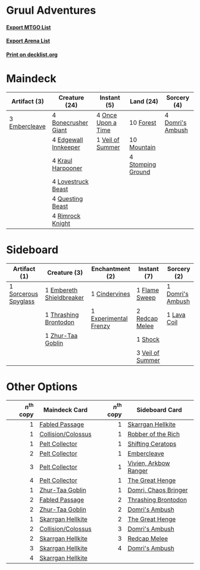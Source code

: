 # Gruul Adventures

#### [Export MTGO List](../collection/Gruul%20Adventures/Gruul%20Adventures.txt)
#### [Export Arena List](../collection/Gruul%20Adventures/Gruul%20Adventures_arena.txt)
#### [Print on decklist.org](http://decklist.org/?deckmain=4%09Bonecrusher%20Giant%0A4%09Domri's%20Ambush%0A4%09Edgewall%20Innkeeper%0A3%09Embercleave%0A10%09Forest%0A4%09Kraul%20Harpooner%0A4%09Lovestruck%20Beast%0A10%09Mountain%0A4%09Once%20Upon%20a%20Time%0A4%09Questing%20Beast%0A4%09Rimrock%20Knight%0A4%09Stomping%20Ground%0A1%09Veil%20of%20Summer&deckside=1%09Cindervines%0A1%09Domri's%20Ambush%0A1%09Embereth%20Shieldbreaker%0A1%09Experimental%20Frenzy%0A1%09Flame%20Sweep%0A1%09Lava%20Coil%0A2%09Redcap%20Melee%0A1%09Shock%0A1%09Sorcerous%20Spyglass%0A1%09Thrashing%20Brontodon%0A3%09Veil%20of%20Summer%0A1%09Zhur-Taa%20Goblin)
# Maindeck

|                                      Artifact (3)                                      |                                         Creature (24)                                         |                                         Instant (5)                                         |                                         Land (24)                                          |                                        Sorcery (4)                                        |
|----------------------------------------------------------------------------------------|-----------------------------------------------------------------------------------------------|---------------------------------------------------------------------------------------------|--------------------------------------------------------------------------------------------|-------------------------------------------------------------------------------------------|
|3 [Embercleave](http://gatherer.wizards.com/Pages/Card/Details.aspx?multiverseid=473082)|4 [Bonecrusher Giant](http://gatherer.wizards.com/Pages/Card/Details.aspx?multiverseid=473077) |4 [Once Upon a Time](http://gatherer.wizards.com/Pages/Card/Details.aspx?multiverseid=473131)|10 [Forest](http://gatherer.wizards.com/Pages/Card/Details.aspx?multiverseid=439860)        |4 [Domri's Ambush](http://gatherer.wizards.com/Pages/Card/Details.aspx?multiverseid=461119)|
|                                                                                        |4 [Edgewall Innkeeper](http://gatherer.wizards.com/Pages/Card/Details.aspx?multiverseid=473113)|1 [Veil of Summer](http://gatherer.wizards.com/Pages/Card/Details.aspx?multiverseid=466952)  |10 [Mountain](http://gatherer.wizards.com/Pages/Card/Details.aspx?multiverseid=439859)      |                                                                                           |
|                                                                                        |4 [Kraul Harpooner](http://gatherer.wizards.com/Pages/Card/Details.aspx?multiverseid=452886)   |                                                                                             |4 [Stomping Ground](http://gatherer.wizards.com/Pages/Card/Details.aspx?multiverseid=405110)|                                                                                           |
|                                                                                        |4 [Lovestruck Beast](http://gatherer.wizards.com/Pages/Card/Details.aspx?multiverseid=473127)  |                                                                                             |                                                                                            |                                                                                           |
|                                                                                        |4 [Questing Beast](http://gatherer.wizards.com/Pages/Card/Details.aspx?multiverseid=473133)    |                                                                                             |                                                                                            |                                                                                           |
|                                                                                        |4 [Rimrock Knight](http://gatherer.wizards.com/Pages/Card/Details.aspx?multiverseid=473099)    |                                                                                             |                                                                                            |                                                                                           |


# Sideboard

|                                         Artifact (1)                                          |                                           Creature (3)                                            |                                        Enchantment (2)                                         |                                        Instant (7)                                        |                                        Sorcery (2)                                        |
|-----------------------------------------------------------------------------------------------|---------------------------------------------------------------------------------------------------|------------------------------------------------------------------------------------------------|-------------------------------------------------------------------------------------------|-------------------------------------------------------------------------------------------|
|1 [Sorcerous Spyglass](http://gatherer.wizards.com/Pages/Card/Details.aspx?multiverseid=435407)|1 [Embereth Shieldbreaker](http://gatherer.wizards.com/Pages/Card/Details.aspx?multiverseid=473084)|1 [Cindervines](http://gatherer.wizards.com/Pages/Card/Details.aspx?multiverseid=457305)        |1 [Flame Sweep](http://gatherer.wizards.com/Pages/Card/Details.aspx?multiverseid=466893)   |1 [Domri's Ambush](http://gatherer.wizards.com/Pages/Card/Details.aspx?multiverseid=461119)|
|                                                                                               |1 [Thrashing Brontodon](http://gatherer.wizards.com/Pages/Card/Details.aspx?multiverseid=456570)   |1 [Experimental Frenzy](http://gatherer.wizards.com/Pages/Card/Details.aspx?multiverseid=452849)|2 [Redcap Melee](http://gatherer.wizards.com/Pages/Card/Details.aspx?multiverseid=473097)  |1 [Lava Coil](http://gatherer.wizards.com/Pages/Card/Details.aspx?multiverseid=452858)     |
|                                                                                               |1 [Zhur-Taa Goblin](http://gatherer.wizards.com/Pages/Card/Details.aspx?multiverseid=457359)       |                                                                                                |1 [Shock](http://gatherer.wizards.com/Pages/Card/Details.aspx?multiverseid=129732)         |                                                                                           |
|                                                                                               |                                                                                                   |                                                                                                |3 [Veil of Summer](http://gatherer.wizards.com/Pages/Card/Details.aspx?multiverseid=466952)|                                                                                           |


# Other Options

|*n*<sup>th</sup> copy|                                        Maindeck Card                                        |*n*<sup>th</sup> copy|                                         Sideboard Card                                         |
|--------------------:|---------------------------------------------------------------------------------------------|--------------------:|------------------------------------------------------------------------------------------------|
|                    1|[Fabled Passage](http://gatherer.wizards.com/Pages/Card/Details.aspx?multiverseid=473206)    |                    1|[Skarrgan Hellkite](http://gatherer.wizards.com/Pages/Card/Details.aspx?multiverseid=457258)    |
|                    1|[Collision/Colossus](http://gatherer.wizards.com/Pages/Card/Details.aspx?multiverseid=457367)|                    1|[Robber of the Rich](http://gatherer.wizards.com/Pages/Card/Details.aspx?multiverseid=473100)   |
|                    1|[Pelt Collector](http://gatherer.wizards.com/Pages/Card/Details.aspx?multiverseid=452891)    |                    1|[Shifting Ceratops](http://gatherer.wizards.com/Pages/Card/Details.aspx?multiverseid=466948)    |
|                    2|[Pelt Collector](http://gatherer.wizards.com/Pages/Card/Details.aspx?multiverseid=452891)    |                    1|[Embercleave](http://gatherer.wizards.com/Pages/Card/Details.aspx?multiverseid=473082)          |
|                    3|[Pelt Collector](http://gatherer.wizards.com/Pages/Card/Details.aspx?multiverseid=452891)    |                    1|[Vivien, Arkbow Ranger](http://gatherer.wizards.com/Pages/Card/Details.aspx?multiverseid=466953)|
|                    4|[Pelt Collector](http://gatherer.wizards.com/Pages/Card/Details.aspx?multiverseid=452891)    |                    1|[The Great Henge](http://gatherer.wizards.com/Pages/Card/Details.aspx?multiverseid=473123)      |
|                    1|[Zhur-Taa Goblin](http://gatherer.wizards.com/Pages/Card/Details.aspx?multiverseid=457359)   |                    1|[Domri, Chaos Bringer](http://gatherer.wizards.com/Pages/Card/Details.aspx?multiverseid=460128) |
|                    2|[Fabled Passage](http://gatherer.wizards.com/Pages/Card/Details.aspx?multiverseid=473206)    |                    2|[Thrashing Brontodon](http://gatherer.wizards.com/Pages/Card/Details.aspx?multiverseid=456570)  |
|                    2|[Zhur-Taa Goblin](http://gatherer.wizards.com/Pages/Card/Details.aspx?multiverseid=457359)   |                    2|[Domri's Ambush](http://gatherer.wizards.com/Pages/Card/Details.aspx?multiverseid=461119)       |
|                    1|[Skarrgan Hellkite](http://gatherer.wizards.com/Pages/Card/Details.aspx?multiverseid=457258) |                    2|[The Great Henge](http://gatherer.wizards.com/Pages/Card/Details.aspx?multiverseid=473123)      |
|                    2|[Collision/Colossus](http://gatherer.wizards.com/Pages/Card/Details.aspx?multiverseid=457367)|                    3|[Domri's Ambush](http://gatherer.wizards.com/Pages/Card/Details.aspx?multiverseid=461119)       |
|                    2|[Skarrgan Hellkite](http://gatherer.wizards.com/Pages/Card/Details.aspx?multiverseid=457258) |                    3|[Redcap Melee](http://gatherer.wizards.com/Pages/Card/Details.aspx?multiverseid=473097)         |
|                    3|[Skarrgan Hellkite](http://gatherer.wizards.com/Pages/Card/Details.aspx?multiverseid=457258) |                    4|[Domri's Ambush](http://gatherer.wizards.com/Pages/Card/Details.aspx?multiverseid=461119)       |
|                    4|[Skarrgan Hellkite](http://gatherer.wizards.com/Pages/Card/Details.aspx?multiverseid=457258) |                     |                                                                                                |

